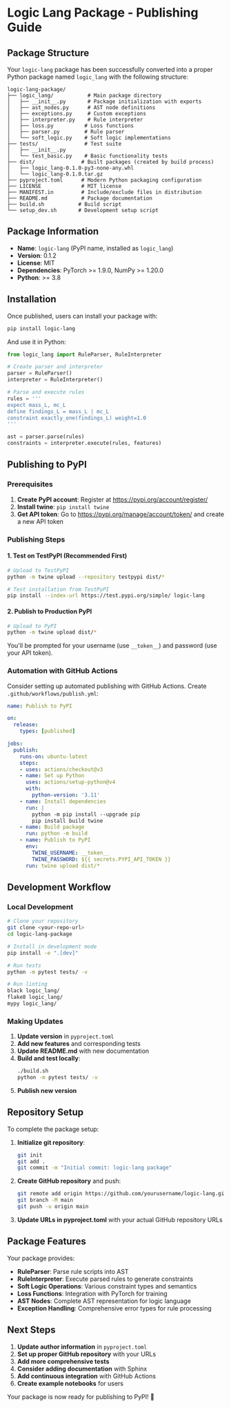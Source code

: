 # Logic Lang Package - Publishing Guide

## Package Structure

Your `logic-lang` package has been successfully converted into a proper Python package named `logic_lang` with the following structure:

```
logic-lang-package/
├── logic_lang/           # Main package directory
│   ├── __init__.py       # Package initialization with exports
│   ├── ast_nodes.py      # AST node definitions
│   ├── exceptions.py     # Custom exceptions
│   ├── interpreter.py    # Rule interpreter
│   ├── loss.py          # Loss functions
│   ├── parser.py        # Rule parser
│   └── soft_logic.py    # Soft logic implementations
├── tests/               # Test suite
│   ├── __init__.py
│   └── test_basic.py    # Basic functionality tests
├── dist/               # Built packages (created by build process)
│   ├── logic_lang-0.1.0-py3-none-any.whl
│   └── logic_lang-0.1.0.tar.gz
├── pyproject.toml      # Modern Python packaging configuration
├── LICENSE             # MIT license
├── MANIFEST.in         # Include/exclude files in distribution
├── README.md           # Package documentation
├── build.sh           # Build script
└── setup_dev.sh       # Development setup script
```

## Package Information

- **Name**: `logic-lang` (PyPI name, installed as `logic_lang`)
- **Version**: 0.1.2
- **License**: MIT
- **Dependencies**: PyTorch >= 1.9.0, NumPy >= 1.20.0
- **Python**: >= 3.8

## Installation

Once published, users can install your package with:

```bash
pip install logic-lang
```

And use it in Python:

```python
from logic_lang import RuleParser, RuleInterpreter

# Create parser and interpreter
parser = RuleParser()
interpreter = RuleInterpreter()

# Parse and execute rules
rules = '''
expect mass_L, mc_L
define findings_L = mass_L | mc_L
constraint exactly_one(findings_L) weight=1.0
'''

ast = parser.parse(rules)
constraints = interpreter.execute(rules, features)
```

## Publishing to PyPI

### Prerequisites

1. **Create PyPI account**: Register at https://pypi.org/account/register/
2. **Install twine**: `pip install twine`
3. **Get API token**: Go to https://pypi.org/manage/account/token/ and create a new API token

### Publishing Steps

#### 1. Test on TestPyPI (Recommended First)

```bash
# Upload to TestPyPI
python -m twine upload --repository testpypi dist/*

# Test installation from TestPyPI
pip install --index-url https://test.pypi.org/simple/ logic-lang
```

#### 2. Publish to Production PyPI

```bash
# Upload to PyPI
python -m twine upload dist/*
```

You'll be prompted for your username (use `__token__`) and password (use your API token).

### Automation with GitHub Actions

Consider setting up automated publishing with GitHub Actions. Create `.github/workflows/publish.yml`:

```yaml
name: Publish to PyPI

on:
  release:
    types: [published]

jobs:
  publish:
    runs-on: ubuntu-latest
    steps:
    - uses: actions/checkout@v3
    - name: Set up Python
      uses: actions/setup-python@v4
      with:
        python-version: '3.11'
    - name: Install dependencies
      run: |
        python -m pip install --upgrade pip
        pip install build twine
    - name: Build package
      run: python -m build
    - name: Publish to PyPI
      env:
        TWINE_USERNAME: __token__
        TWINE_PASSWORD: ${{ secrets.PYPI_API_TOKEN }}
      run: twine upload dist/*
```

## Development Workflow

### Local Development

```bash
# Clone your repository
git clone <your-repo-url>
cd logic-lang-package

# Install in development mode
pip install -e ".[dev]"

# Run tests
python -m pytest tests/ -v

# Run linting
black logic_lang/
flake8 logic_lang/
mypy logic_lang/
```

### Making Updates

1. **Update version** in `pyproject.toml`
2. **Add new features** and corresponding tests
3. **Update README.md** with new documentation
4. **Build and test locally**:
   ```bash
   ./build.sh
   python -m pytest tests/ -v
   ```
5. **Publish new version**

## Repository Setup

To complete the package setup:

1. **Initialize git repository**:
   ```bash
   git init
   git add .
   git commit -m "Initial commit: logic-lang package"
   ```

2. **Create GitHub repository** and push:
   ```bash
   git remote add origin https://github.com/yourusername/logic-lang.git
   git branch -M main
   git push -u origin main
   ```

3. **Update URLs in pyproject.toml** with your actual GitHub repository URLs

## Package Features

Your package provides:

- **RuleParser**: Parse rule scripts into AST
- **RuleInterpreter**: Execute parsed rules to generate constraints
- **Soft Logic Operations**: Various constraint types and semantics
- **Loss Functions**: Integration with PyTorch for training
- **AST Nodes**: Complete AST representation for logic language
- **Exception Handling**: Comprehensive error types for rule processing

## Next Steps

1. **Update author information** in `pyproject.toml`
2. **Set up proper GitHub repository** with your URLs
3. **Add more comprehensive tests**
4. **Consider adding documentation** with Sphinx
5. **Add continuous integration** with GitHub Actions
6. **Create example notebooks** for users

Your package is now ready for publishing to PyPI! 🎉

